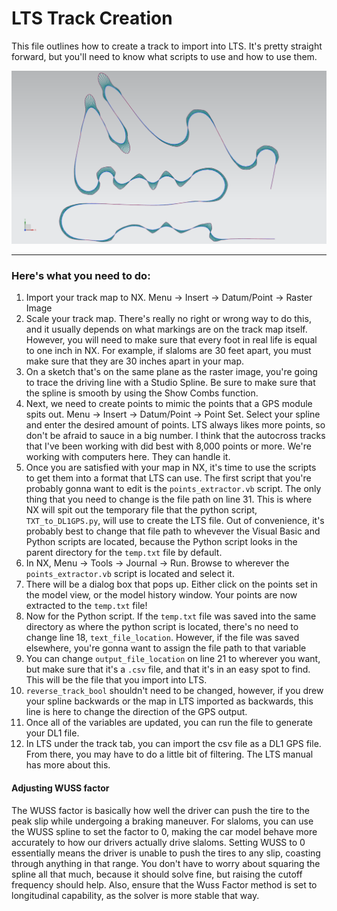 
# LTS Track Creation

This file outlines how to create a track to import into LTS. It's pretty straight forward, but you'll need to know what scripts to use and how to use them.

![Example map](STT_Pittsburgh_Shootout.png)

---

### Here's what you need to do:


1. Import your track map to NX. Menu → Insert → Datum/Point → Raster Image
2. Scale your track map. There's really no right or wrong way to do this, and it usually depends on what markings are on the track map itself. However, you will need to make sure that every foot in real life is equal to one inch in NX. For example, if slaloms are 30 feet apart, you must make sure that they are 30 inches apart in your map.
3. On a sketch that's on the same plane as the raster image, you're going to trace the driving line with a Studio Spline. Be sure to make sure that the spline is smooth by using the Show Combs function.
4. Next, we need to create points to mimic the points that a GPS module spits out. Menu → Insert → Datum/Point → Point Set. Select your spline and enter the desired amount of points. LTS always likes more points, so don't be afraid to sauce in a big number. I think that the autocross tracks that I've been working with did best with 8,000 points or more. We're working with computers here. They can handle it.
5. Once you are satisfied with your map in NX, it's time to use the scripts to get them into a format that LTS can use. The first script that you're probably gonna want to edit is the `points_extractor.vb` script. The only thing that you need to change is the file path on line 31. This is where NX will spit out the temporary file that the python script, `TXT_to_DL1GPS.py`, will use to create the LTS file. Out of convenience, it's probably best to change that file path to whevever the Visual Basic and Python scripts are located, because the Python script looks in the parent directory for the `temp.txt` file by default.
6. In NX, Menu → Tools → Journal → Run. Browse to wherever the `points_extractor.vb` script is located and select it.
7. There will be a dialog box that pops up. Either click on the points set in the model view, or the model history window. Your points are now extracted to the `temp.txt` file!
8. Now for the Python script. If the `temp.txt` file was saved into the same directory as where the python script is located, there's no need to change line 18, `text_file_location`. However, if the file was saved elsewhere, you're gonna want to assign the file path to that variable
9. You can change `output_file_location` on line 21 to wherever you want, but make sure that it's a `.csv` file, and that it's in an easy spot to find. This will be the file that you import into LTS.
10. `reverse_track_bool` shouldn't need to be changed, however, if you drew your spline backwards or the map in LTS imported as backwards, this line is here to change the direction of the GPS output.
11. Once all of the variables are updated, you can run the file to generate your DL1 file.
12. In LTS under the track tab, you can import the csv file as a DL1 GPS file. From there, you may have to do a little bit of filtering. The LTS manual has more about this.

#### Adjusting WUSS factor

The WUSS factor is basically how well the driver can push the tire to the peak slip while undergoing a braking maneuver. For slaloms, you can use the WUSS spline to set the factor to 0, making the car model behave more accurately to how our drivers actually drive slaloms. Setting WUSS to 0 essentially means the driver is unable to push the tires to any slip, coasting through anything in that range. You don't have to worry about squaring the spline all that much, because it should solve fine, but raising the cutoff frequency should help. Also, ensure that the Wuss Factor method is set to longitudinal capability, as the solver is more stable that way.
